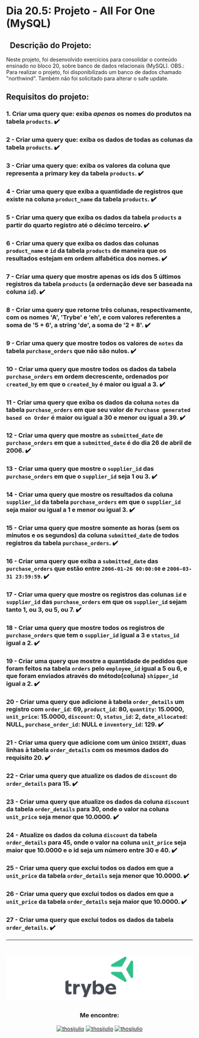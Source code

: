 # Dia 20.5: Projeto - All For One (MySQL)

## &nbsp; Descrição do Projeto:
Neste projeto, foi desenvolvido exercícios para consolidar o conteúdo ensinado no bloco 20, sobre banco de dados relacionais (MySQL).
OBS.: Para realizar o projeto, foi disponibilizado um banco de dados chamado "northwind". Também não foi solicitado para alterar o safe update.

## Requisitos do projeto:

### 1. Criar uma query que: exiba *apenas* os nomes do produtos na tabela `products`. ✔️

### 2 - Criar uma query que: exiba os dados de todas as colunas da tabela `products`. ✔️

### 3 - Criar uma query que: exiba os valores da coluna que representa a primary key da tabela `products`. ✔️

### 4 - Criar uma query que exiba a quantidade de registros que existe na coluna `product_name` da tabela `products`. ✔️

### 5 - Criar uma query que exiba os dados da tabela `products` a partir do quarto registro até o décimo terceiro. ✔️

### 6 - Criar uma query que exiba os dados das colunas `product_name` e `id` da tabela `products` de maneira que os resultados estejam em ordem alfabética dos nomes. ✔️

### 7 - Criar uma query que mostre apenas os ids dos 5 últimos registros da tabela `products` (a ordernação deve ser baseada na coluna `id`). ✔️

### 8 - Criar uma query que retorne três colunas, respectivamente, com os nomes 'A', 'Trybe' e 'eh', e com valores referentes a soma de '5 + 6', a string 'de', a soma de '2 + 8'.  ✔️

### 9 - Criar uma query que mostre todos os valores de `notes` da tabela `purchase_orders` que não são nulos. ✔️

### 10 - Criar uma query que mostre todos os dados da tabela `purchase_orders` em ordem decrescente, ordenados por `created_by` em que o `created_by` é maior ou igual a 3. ✔️

### 11 - Criar uma query que exiba os dados da coluna `notes` da tabela `purchase_orders` em que seu valor de `Purchase generated based on Order` é maior ou igual a 30 e menor ou igual a 39. ✔️

### 12 - Criar uma query que mostre as `submitted_date` de `purchase_orders` em que a `submitted_date` é do dia 26 de abril de 2006. ✔️

### 13 - Criar uma query que mostre o `supplier_id` das `purchase_orders` em que o `supplier_id` seja 1 ou 3. ✔️

### 14 - Criar uma query que mostre os resultados da coluna `supplier_id` da tabela `purchase_orders` em que o `supplier_id` seja maior ou igual a 1 e menor ou igual 3. ✔️

### 15 - Criar uma query que mostre somente as horas (sem os minutos e os segundos) da coluna `submitted_date` de todos registros da tabela `purchase_orders`. ✔️

### 16 - Criar uma query que exiba a `submitted_date` das `purchase_orders` que estão entre `2006-01-26 00:00:00` e `2006-03-31 23:59:59`. ✔️

### 17 - Criar uma query que mostre os registros das colunas `id` e `supplier_id` das `purchase_orders` em que os `supplier_id` sejam tanto 1, ou 3, ou 5, ou 7. ✔️

### 18 - Criar uma query que mostre todos os registros de `purchase_orders` que tem o `supplier_id` igual a 3 e `status_id` igual a 2. ✔️

### 19 - Criar uma query que mostre a quantidade de pedidos que foram feitos na tabela `orders` pelo `employee_id` igual a 5 ou 6, e que foram enviados através do método(coluna) `shipper_id` igual a 2. ✔️

### 20 - Criar uma query que adicione à tabela `order_details` um registro com `order_id`: 69, `product_id`: 80, `quantity`: 15.0000, `unit_price`: 15.0000, `discount`: 0, `status_id`: 2, `date_allocated`: NULL, `purchase_order_id`: NULL e `inventory_id`: 129. ✔️

### 21 - Criar uma query que adicione com um único `INSERT`, duas linhas à tabela `order_details` com os mesmos dados do requisito 20. ✔️

### 22 - Criar uma query que atualize os dados de `discount` do `order_details` para 15. ✔️

### 23 - Criar uma query que atualize os dados da coluna `discount` da tabela `order_details` para 30, onde o valor na coluna `unit_price` seja menor que 10.0000. ✔️

### 24 - Atualize os dados da coluna `discount` da tabela `order_details` para 45, onde o valor na coluna `unit_price` seja maior que 10.0000 e o id seja um número entre 30 e 40. ✔️

### 25 - Criar uma query que exclui todos os dados em que a `unit_price` da tabela `order_details` seja menor que 10.0000. ✔️

### 26 - Criar uma query que exclui todos os dados em que a `unit_price` da tabela `order_details` seja maior que 10.0000. ✔️

### 27 - Criar uma query que exclui todos os dados da tabela `order_details`. ✔️

---

 <h1 align="center">
    <img alt="Trybe" src="https://github.com/thosijulio/trybe-projects/blob/main/trybe-logo.png"/>
</h1>
<h3 align=center>Me encontre:</h3>
<p align=center>
<a href="https://www.linkedin.com/in/thosijulio/" target="blank"><img align="center" src="https://cdn.jsdelivr.net/npm/simple-icons@3.0.1/icons/linkedin.svg" alt="thosijulio" height="20" width="20" /></a>
<a href="https://www.github.com/thosijulio/" target="blank"><img align="center" src="https://cdn.jsdelivr.net/npm/simple-icons@3.0.1/icons/github.svg" alt="thosijulio" height="20" width="20" /></a>
<a href="https://www.instagram.com/thosijulio" target="blank"><img align="center" src="https://cdn.jsdelivr.net/npm/simple-icons@3.0.1/icons/instagram.svg" alt="thosijulio" height="20" width="20" /></a>
</p>
